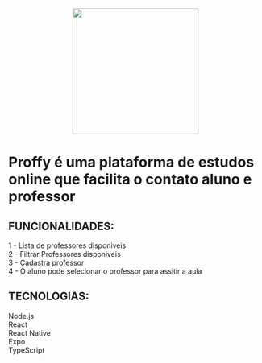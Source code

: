 
 <img src="https://user-images.githubusercontent.com/63512716/112360892-92819d00-8cb1-11eb-8976-3eb3cebc43ce.png" width="250px" style="display: block;margin-left: auto;margin-right: auto "/>

<h1>Proffy é uma plataforma de estudos online que facilita o contato aluno e professor</h1>

<h2>FUNCIONALIDADES: </h2>
1 - Lista de professores disponiveis</br>
2 - Filtrar Professores disponiveis</br>
3 - Cadastra professor</br>
4 - O aluno pode selecionar o professor para assitir a aula

<h2>TECNOLOGIAS:</h2> 
Node.js</br>
React</br>
React Native</br>
Expo</br>
TypeScript
